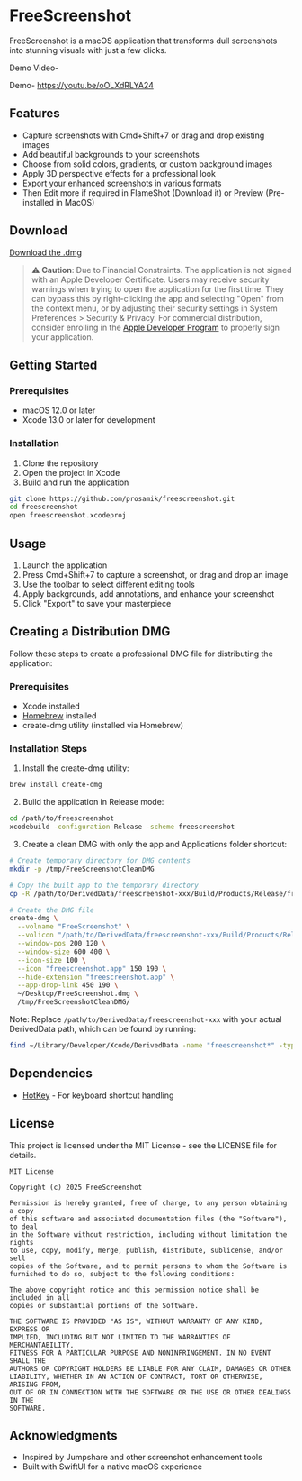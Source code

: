 # FreeScreenshot

FreeScreenshot is a macOS application that transforms dull screenshots into stunning visuals with just a few clicks.

Demo Video-

Demo- https://youtu.be/oOLXdRLYA24

## Features

- Capture screenshots with Cmd+Shift+7 or drag and drop existing images
- Add beautiful backgrounds to your screenshots
- Choose from solid colors, gradients, or custom background images
- Apply 3D perspective effects for a professional look
- Export your enhanced screenshots in various formats
- Then Edit more if required in FlameShot (Download it) or Preview (Pre-installed in MacOS)

## Download 

[Download the .dmg](FreeScreenshot.dmg) 

> **⚠️ Caution**: Due to Financial Constraints. The application is not signed with an Apple Developer Certificate. Users may receive security warnings when trying to open the application for the first time. They can bypass this by right-clicking the app and selecting "Open" from the context menu, or by adjusting their security settings in System Preferences > Security & Privacy. For commercial distribution, consider enrolling in the [Apple Developer Program](https://developer.apple.com/programs/) to properly sign your application.

## Getting Started

### Prerequisites

- macOS 12.0 or later
- Xcode 13.0 or later for development

### Installation

1. Clone the repository
2. Open the project in Xcode
3. Build and run the application

```bash
git clone https://github.com/prosamik/freescreenshot.git
cd freescreenshot
open freescreenshot.xcodeproj
```

## Usage

1. Launch the application
2. Press Cmd+Shift+7 to capture a screenshot, or drag and drop an image
3. Use the toolbar to select different editing tools
4. Apply backgrounds, add annotations, and enhance your screenshot
5. Click "Export" to save your masterpiece

## Creating a Distribution DMG

Follow these steps to create a professional DMG file for distributing the application:

### Prerequisites

- Xcode installed
- [Homebrew](https://brew.sh/) installed
- create-dmg utility (installed via Homebrew)

### Installation Steps

1. Install the create-dmg utility:

```bash
brew install create-dmg
```

2. Build the application in Release mode:

```bash
cd /path/to/freescreenshot
xcodebuild -configuration Release -scheme freescreenshot
```

3. Create a clean DMG with only the app and Applications folder shortcut:

```bash
# Create temporary directory for DMG contents
mkdir -p /tmp/FreeScreenshotCleanDMG

# Copy the built app to the temporary directory
cp -R /path/to/DerivedData/freescreenshot-xxx/Build/Products/Release/freescreenshot.app /tmp/FreeScreenshotCleanDMG/

# Create the DMG file
create-dmg \
  --volname "FreeScreenshot" \
  --volicon "/path/to/DerivedData/freescreenshot-xxx/Build/Products/Release/freescreenshot.app/Contents/Resources/AppIcon.icns" \
  --window-pos 200 120 \
  --window-size 600 400 \
  --icon-size 100 \
  --icon "freescreenshot.app" 150 190 \
  --hide-extension "freescreenshot.app" \
  --app-drop-link 450 190 \
  ~/Desktop/FreeScreenshot.dmg \
  /tmp/FreeScreenshotCleanDMG/
```

Note: Replace `/path/to/DerivedData/freescreenshot-xxx` with your actual DerivedData path, which can be found by running:

```bash
find ~/Library/Developer/Xcode/DerivedData -name "freescreenshot*" -type d
```

## Dependencies

- [HotKey](https://github.com/soffes/HotKey) - For keyboard shortcut handling

## License

This project is licensed under the MIT License - see the LICENSE file for details.

```
MIT License

Copyright (c) 2025 FreeScreenshot

Permission is hereby granted, free of charge, to any person obtaining a copy
of this software and associated documentation files (the "Software"), to deal
in the Software without restriction, including without limitation the rights
to use, copy, modify, merge, publish, distribute, sublicense, and/or sell
copies of the Software, and to permit persons to whom the Software is
furnished to do so, subject to the following conditions:

The above copyright notice and this permission notice shall be included in all
copies or substantial portions of the Software.

THE SOFTWARE IS PROVIDED "AS IS", WITHOUT WARRANTY OF ANY KIND, EXPRESS OR
IMPLIED, INCLUDING BUT NOT LIMITED TO THE WARRANTIES OF MERCHANTABILITY,
FITNESS FOR A PARTICULAR PURPOSE AND NONINFRINGEMENT. IN NO EVENT SHALL THE
AUTHORS OR COPYRIGHT HOLDERS BE LIABLE FOR ANY CLAIM, DAMAGES OR OTHER
LIABILITY, WHETHER IN AN ACTION OF CONTRACT, TORT OR OTHERWISE, ARISING FROM,
OUT OF OR IN CONNECTION WITH THE SOFTWARE OR THE USE OR OTHER DEALINGS IN THE
SOFTWARE.
```

## Acknowledgments

- Inspired by Jumpshare and other screenshot enhancement tools
- Built with SwiftUI for a native macOS experience 
